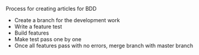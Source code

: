 Process for creating articles for BDD

- Create a branch for the development work
- Write a feature test
- Build features 
- Make test pass one by one
- Once all features pass with no errors, merge branch with master branch